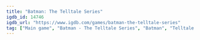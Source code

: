 ```yaml
---
title: "Batman: The Telltale Series"
igdb_id: 14746
igdb_url: "https://www.igdb.com/games/batman-the-telltale-series"
tag: ["Main game", "Batman - The Telltale Series", "Batman", "Telltale Games", "Point-and-click", "Role-playing (RPG)", "Adventure", "Visual Novel", "Single player", "Third person", "Action"]
---
```

